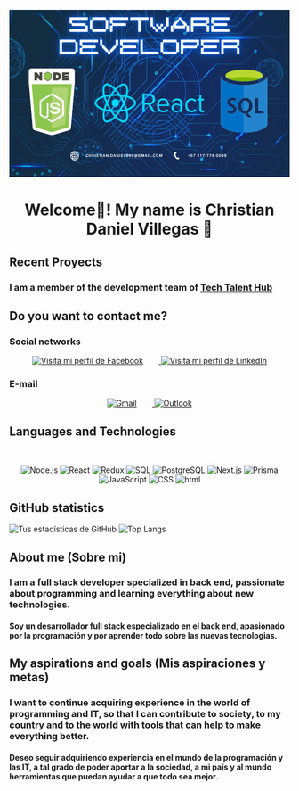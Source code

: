 <p align="center">
    <img src="./software%20developer%20Normal.png" alt="Presentación" width="700" height="300"/>
</p>
<center><h1>Welcome👋! My name is Christian Daniel Villegas 🌟</h1></center>

## Recent Proyects

### I am a member of the development team of [Tech Talent Hub](https://tech-talent-hub-actual-git-develop-equipo3henry.vercel.app/)

## Do you want to contact me?

### Social networks
<p align="center">
    <a href="https://www.facebook.com/christiandaniel.villegas">
        <img src="https://logodownload.org/wp-content/uploads/2014/09/facebook-logo-3-1.png" alt="Visita mi perfil de Facebook" width="50" height="50" style="margin-right: 2em;">
    </a>
    <a href="https://www.linkedin.com/in/christian-daniel-villegas-uma%C3%B1a-755097252/">
        <img src="https://businessyield.com/wp-content/uploads/2022/10/LinkedIn-Logo.png" alt="Visita mi perfil de LinkedIn" width="50" height="50">
    </a>
</p>

### E-mail

<p align="center">
    <a href="mailto:christian.daniel999@gmail.com">
        <img src="https://upload.wikimedia.org/wikipedia/commons/thumb/7/7e/Gmail_icon_%282020%29.svg/320px-Gmail_icon_%282020%29.svg.png" alt="Gmail" width="50" height="50" style="margin-right: 2em;">
    </a>
    <a href="mailto:christi-an999@hotmail.es">
        <img src="https://upload.wikimedia.org/wikipedia/commons/thumb/f/f7/Microsoft_Outlook_2013-2019_logo.svg/1200px-Microsoft_Outlook_2013-2019_logo.svg.png" alt="Outlook" width="50" height="50">
    </a>
</p>

## Languages ​​and Technologies
<br/>
<p align="center">
  <img src="https://cdn.worldvectorlogo.com/logos/nodejs-icon.svg" alt="Node.js" width="50" height="50" />
  <img src="https://miro.medium.com/v2/resize:fit:391/0*pOWGeij3YQtz7058.png" alt="React" width="50" height="50" />
  <img src="https://cdn.worldvectorlogo.com/logos/redux.svg" alt="Redux" width="50" height="50" />
  <img src="https://www.tec-innova.mx/wp-content/uploads/2021/12/Imagen1.png" alt="SQL" width="50" height="50" />
  <img src="https://cdn.worldvectorlogo.com/logos/postgresql.svg" alt="PostgreSQL" width="50" height="50" />
  <img src="https://media.graphassets.com/VKHHNvEETYqZRkqgjybc" alt="Next.js" width="50" height="50" />
  <img src="https://d2eip9sf3oo6c2.cloudfront.net/tags/images/000/001/287/square_480/prismaHD.png" alt="Prisma" width="50" height="50" />
  <img src="https://cdn.alvarofontela.com/wp-content/uploads/optimizarjscss4.png" alt="JavaScript" width="50" height="50" />
  <img src="https://upload.wikimedia.org/wikipedia/commons/thumb/6/62/CSS3_logo.svg/2048px-CSS3_logo.svg.png" alt="CSS" width="50" height="50" />
  <img src="https://cdn-icons-png.flaticon.com/512/732/732212.png" alt="html" width="50" height="50" />
</p>

## GitHub statistics

![Tus estadísticas de GitHub](https://github-readme-stats.vercel.app/api/?username=Blessed0314&count_private=true&show_icons=true&theme=default)
![Top Langs](https://github-readme-stats.vercel.app/api/top-langs/?username=Blessed0314&layout=compact&langs_count=6)

## About me (Sobre mi)
### I am a full stack developer specialized in back end, passionate about programming and learning everything about new technologies.
#### Soy un desarrollador full stack especializado en el back end, apasionado por la programación y por aprender todo sobre las nuevas tecnologias.

## My aspirations and goals (Mis aspiraciones y metas)
### I want to continue acquiring experience in the world of programming and IT, so that I can contribute to society, to my country and to the world with tools that can help to make everything better.
#### Deseo seguir adquiriendo experiencia en el mundo de la programación y las IT, a tal grado de poder aportar a la sociedad, a mi país y al mundo herramientas que puedan ayudar a que todo sea mejor.
